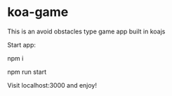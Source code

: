 # koa-game

This is an avoid obstacles type game app built in koajs

Start app:

npm i

npm run start

Visit localhost:3000 and enjoy!
